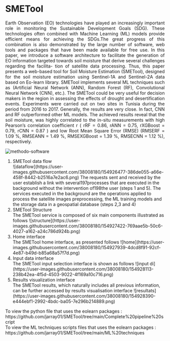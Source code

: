 # SMETool
 <p align="justify"> 
 Earth Observation (EO) technologies have played an increasingly important role in monitoring the Sustainable Development Goals (SDG). These technologies often combined with Machine Learning (ML) models provide efficient means for achieving the SDGs.The great progress of this combination is also demonstrated by the large number of software, web tools and packages that have been made available for free use. In this paper, we introduce a software architecture to facilitate the generation of EO information targeted towards soil moisture that derive several challenges regarding the facilita- tion of satellite data processing. Thus, this paper presents a web-based tool for Soil Moisture Estimation (SMETool), designed for the soil moisture estimation using Sentinel-1A and Sentinel-2A data based on Eo-learn library.
SMETool implements several ML techniques such as (Artificial Neural Network (ANN), Random Forest (RF), Convolutional Neural Network (CNN), etc.). The SMETool could be very useful for decision makers in the region in assessing the effects of drought and desertification events. Experiments were carried out on two sites in Tunisia during the period from 2016 to 2017. Generally, the results are very close. In fact, CNN and RF outperformed other ML models. The achieved results reveal that the soil moisture, was highly correlated to the in-situ measurements with high Pearson’s correlation coefficient r ( rRF = 0.86, rANN = 0.75, rXGBoost = 0.79, rCNN = 0.87 ) and
low Root Mean Square Error (RMSE) (RMSERF = 1.09 %, RMSEANN = 1.49 %, RMSEXGBoost = 1.39 %, RMSECNN = 1.12 %), respectively.
 
 </p>

![methodo-software](https://user-images.githubusercontent.com/38008180/154925003-34d99c26-e7f0-4ecb-bf41-aec55e938973.png)

<ol>
  <li value="1"> SMETool data flow</li>
  ![dataflow](https://user-images.githubusercontent.com/38008180/154926477-386de055-a66e-458f-8442-b2516a7e2ac6.png)
The requests sent and received by the user establish a link with several197processes that are executed in the background without the intervention of198the user (steps 1 and 5).  The services executed in the background are the operations applied to process the satellite images preprocessing, the ML training models and the storage data in a geospatial database (steps 2,3 and 4)
  <li value="2">SMETool Structure</li>
  The SMETool service is composed of six main components illustrated as follows
  ![structure](https://user-images.githubusercontent.com/38008180/154927422-769aae5b-50c6-4027-a162-a24c786d924b.png)

  <li value="3">Home interface</li>
  The SMETool home interface, as presented follows
  ![home](https://user-images.githubusercontent.com/38008180/154927939-4dcd8f91-92cf-4e87-b49d-b85a68a57f7d.png)

  <li value="4">Input data interface</li>
  The SMETool input selection interface is shown as follows
  ![input di](https://user-images.githubusercontent.com/38008180/154928113-238b42ea-4f5d-4503-9022-4f169a10c716.png)

  <li value="5">Results visualization interface</li>
  The SMETool results, which naturally includes all previous information, can be further accessed by results visualisation interface
  ![resultats](https://user-images.githubusercontent.com/38008180/154928390-e444ebf1-2992-4bdc-ba05-7e296b214889.png)

</ol>
To view the python file that uses the eolearn packages : https://github.com/jarray01/SMETool/tree/main/Complete%20pipeline%20script  <br> 
To view the ML techniques scripts  files that uses the eolearn packages : https://github.com/jarray01/SMETool/tree/main/ML%20techniques
